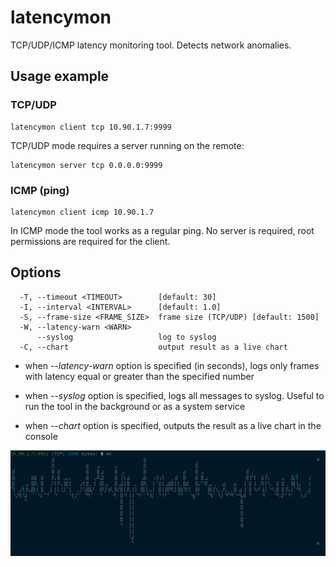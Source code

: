 # latencymon

TCP/UDP/ICMP latency monitoring tool. Detects network anomalies.

## Usage example

### TCP/UDP

```
latencymon client tcp 10.90.1.7:9999
```

TCP/UDP mode requires a server running on the remote:

```
latencymon server tcp 0.0.0.0:9999
```

### ICMP (ping)

```
latencymon client icmp 10.90.1.7
```

In ICMP mode the tool works as a regular ping. No server is required, root
permissions are required for the client.

## Options

```
  -T, --timeout <TIMEOUT>        [default: 30]
  -I, --interval <INTERVAL>      [default: 1.0]
  -S, --frame-size <FRAME_SIZE>  frame size (TCP/UDP) [default: 1500]
  -W, --latency-warn <WARN>
      --syslog                   log to syslog
  -C, --chart                    output result as a live chart
```

* when *--latency-warn* option is specified (in seconds), logs only frames with
latency equal or greater than the specified number

* when *--syslog* option is specified, logs all messages to syslog. Useful to
run the tool in the background or as a system service

* when *--chart* option is specified, outputs the result as a live chart in the
console

<img src="https://raw.githubusercontent.com/alttch/latencymon/master/chart.png"
/>

